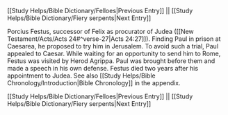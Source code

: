 [[Study Helps/Bible Dictionary/Felloes|Previous Entry]]  ||  [[Study Helps/Bible Dictionary/Fiery serpents|Next Entry]]

 Porcius Festus, successor of Felix as procurator of Judea ([[New Testament/Acts/Acts 24#^verse-27|Acts 24:27]]). Finding Paul in prison at Caesarea, he proposed to try him in Jerusalem. To avoid such a trial, Paul appealed to Caesar. While waiting for an opportunity to send him to Rome, Festus was visited by Herod Agrippa. Paul was brought before them and made a speech in his own defense. Festus died two years after his appointment to Judea. See also [[Study Helps/Bible Chronology/Introduction|Bible Chronology]] in the appendix.

[[Study Helps/Bible Dictionary/Felloes|Previous Entry]]  ||  [[Study Helps/Bible Dictionary/Fiery serpents|Next Entry]]